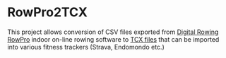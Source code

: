# RowPro2TCX
This project allows conversion of CSV files exported from
[Digital Rowing RowPro](https://www.digitalrowing.com/) indoor on-line rowing software
to [TCX files](https://en.wikipedia.org/wiki/Training_Center_XML) that can be imported
into various fitness trackers (Strava, Endomondo etc.)
